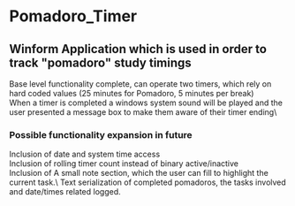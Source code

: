 # Pomadoro_Timer
## Winform Application which is used in order to track "pomadoro" study timings
Base level functionality complete, can operate two timers, which rely on hard coded values (25 minutes for Pomadoro, 5 minutes per break)\
When a timer is completed a windows system sound will be played and the user presented a message box to make them aware of their timer ending\

### Possible functionality expansion in future
Inclusion of date and system time access\
Inclusion of rolling timer count instead of binary active/inactive\
Inclusion of A small note section, which the user can fill to highlight the current task.\ 
Text serialization of completed pomadoros, the tasks involved and date/times related logged.
